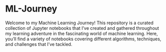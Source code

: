 # ML-Journey
 Welcome to my Machine Learning Journey! This repository is a curated collection of Jupyter notebooks that I’ve created and gathered throughout my learning adventure in the fascinating world of machine learning. Here, you’ll find a variety of notebooks covering different algorithms, techniques, and challenges that I’ve tackled.

